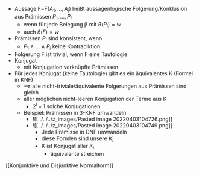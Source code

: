+ Aussage F=F($A_1,...,A_j$) heißt aussagenlogische Folgerung/Konklusion aus Prämissen $P_1,...,P_i$
	+ wenn für jede Belegung β mit $ß(P_i)=w$ 
	+ auch $ß(F)=w$
+ Prämissen $P_i$ sind konsistent, wenn
	+ $P_1∧...∧P_i$ keine Kontradiktion
+ Folgerung F ist trivial, wenn F eine Tautologie
+ Konjugat
	+ mit Konjugation verknüpfte Prämissen
+ Für jedes Konjugat (keine Tautologie) gibt es ein äquivalentes K (Formel in KNF)
	+ ==> alle nicht-triviale/äquivalente Folgerungen aus Prämissen sind gleich
	+ aller möglichen nicht-leeren Konjugation der Terme aus K
		+ $2^l-1$ solche Konjugationen
	+ Beispiel: Prämissen in 3-KNF umwandeln
		+ ![[../../../z_images/Pasted image 20220403104726.png]]
		+ ![[../../../z_images/Pasted image 20220403104749.png]]
			+   Jede Prämisse in DNF umwandeln
			+   diese Formlen sind unsere $K_i$
			+   K ist Konjugat aller $K_i$
				+   äquivalente streichen

 [[Konjunktive und Disjunktive Normalform]]